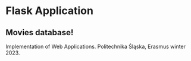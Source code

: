 # Flask Application
## Movies database!

Implementation of Web Applications.
Politechnika Śląska, Erasmus winter 2023.